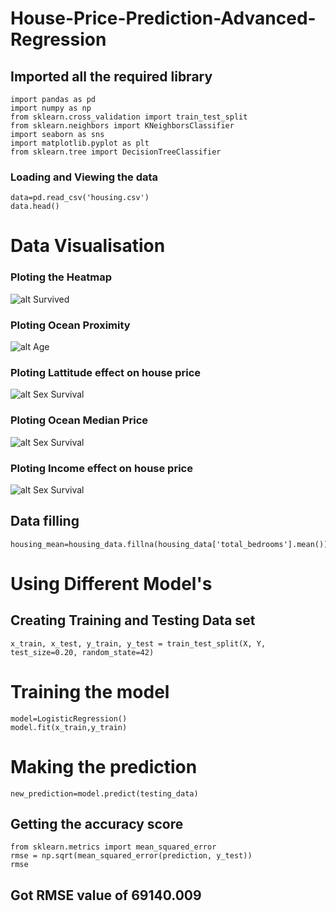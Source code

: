 # House-Price-Prediction-Advanced-Regression

## Imported all the required library
```
import pandas as pd
import numpy as np
from sklearn.cross_validation import train_test_split
from sklearn.neighbors import KNeighborsClassifier
import seaborn as sns
import matplotlib.pyplot as plt
from sklearn.tree import DecisionTreeClassifier

```
### Loading and Viewing the data

~~~
data=pd.read_csv('housing.csv')
data.head()
~~~
# Data Visualisation

### Ploting the Heatmap

![alt Survived](https://rahuljadli.github.io/House-Price-Prediction-Advanced-Regression/final%20heatmap.png)

### Ploting Ocean Proximity

![alt Age](https://github.com/rahuljadli/Housing-Price-Prediction/blob/master/screen_shots/OceanHouses.png)

### Ploting Lattitude effect on house price

![alt Sex Survival ](https://github.com/rahuljadli/Housing-Price-Prediction/blob/master/screen_shots/latitude-price.png)

### Ploting Ocean Median Price

![alt Sex Survival ](https://github.com/rahuljadli/Housing-Price-Prediction/blob/master/screen_shots/ocean-effect-on-median-value.png)

### Ploting Income effect on house price

![alt Sex Survival ](https://github.com/rahuljadli/Housing-Price-Prediction/blob/master/screen_shots/Income-effect-on-house-value.png)

## Data filling

~~~
housing_mean=housing_data.fillna(housing_data['total_bedrooms'].mean())
~~~

# Using Different Model's 

## Creating Training and Testing Data set

~~~
x_train, x_test, y_train, y_test = train_test_split(X, Y, test_size=0.20, random_state=42)

~~~
# Training the model

~~~
model=LogisticRegression()
model.fit(x_train,y_train)
~~~
# Making the prediction

~~~
new_prediction=model.predict(testing_data)
~~~

## Getting the accuracy score

~~~
from sklearn.metrics import mean_squared_error
rmse = np.sqrt(mean_squared_error(prediction, y_test))
rmse
~~~
## Got RMSE value of 69140.009

